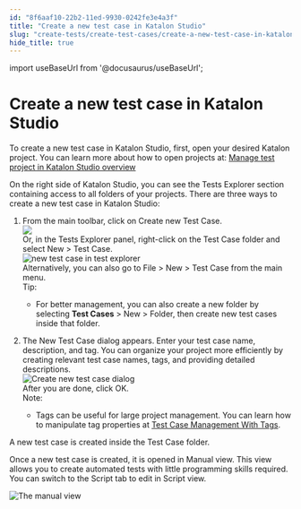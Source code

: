 ```yaml
---
id: "8f6aaf10-22b2-11ed-9930-0242fe3e4a3f"
title: "Create a new test case in Katalon Studio"
slug: "create-tests/create-test-cases/create-a-new-test-case-in-katalon-studio"
hide_title: true
---
```

import useBaseUrl from '@docusaurus/useBaseUrl';


# <a id="task-43" class="anchor_top_offset"/><a id="ariaid-title1" class="anchor_top_offset"/>Create a new test case in <span xmlns="http://www.w3.org/1999/xhtml" className="ph">Katalon Studio</span> 

<section xmlns="http://www.w3.org/1999/xhtml" className="section context">   <p className="p">To create a new test case in <span className="ph">Katalon Studio</span>, first, open your desired Katalon project. You can learn more about how to open projects at: <a className="xref" href="/create-tests/manage-projects/manage-test-projects/manage-test-project-in-katalon-studio-overview">Manage test project in Katalon Studio overview</a></p>   <p className="p">On the right side of <span className="ph">Katalon Studio</span>, you can see the <span className="ph uicontrol">Tests Explorer</span> section containing access to all folders of your projects. There are three ways to create a new test case in <span className="ph">Katalon Studio</span>:</p> </section> 
<ol xmlns="http://www.w3.org/1999/xhtml" className="ol steps"><li className="li step stepexpand"><span className="ph cmd">From the main toolbar, click on <span className="ph uicontrol">Create new Test Case</span>.</span><div className="itemgroup info"><img className="image" width={700} src={useBaseUrl("/85336bb0-2cf6-11ed-9930-0242fe3e4a3f.png")} /></div><div className="itemgroup info">Or, in the <span className="ph uicontrol">Tests Explorer</span> panel, right-click on the <span className="ph uicontrol">Test Case</span> folder and select <span className="ph uicontrol">New</span> &gt; <span className="ph uicontrol">Test Case</span>.</div><div className="itemgroup info"><img className="image" width={500} src={useBaseUrl("/631d8790-2cf6-11ed-9930-0242fe3e4a3f.png")} alt="new test case in test explorer" /></div><div className="itemgroup info">Alternatively, you can also go to <span className="ph uicontrol">File</span> &gt; <span className="ph uicontrol">New</span> &gt; <span className="ph uicontrol">Test Case</span> from the main menu.</div><div className="itemgroup info">       <div className="note tip note_tip"><span className="note__title">Tip:</span>          <ul className="ul"><li className="li">             <p className="p">For better management, you can also create a new folder by selecting <strong className="ph b"><span className="ph uicontrol">Test Cases</span></strong> &gt; <span className="ph uicontrol">New</span> &gt; <span className="ph uicontrol">Folder</span>, then create new test cases inside that folder.</p>           </li></ul>       </div>     </div></li><li className="li step stepexpand"><span className="ph cmd">The <span className="ph uicontrol">New Test Case</span> dialog appears. Enter your test case name, description, and tag. You can organize your project more efficiently by creating relevant test case names, tags, and providing detailed descriptions.</span><div className="itemgroup info"><img className="image" width={500} src={useBaseUrl("/8f63f850-22b2-11ed-9930-0242fe3e4a3f.png")} alt="Create new test case dialog" /></div><div className="itemgroup stepresult">       <div className="p">After you are done, click&nbsp;<span className="ph uicontrol">OK</span>. <div className="note note note_note"><span className="note__title">Note:</span>            <ul className="ul"><li className="li">               <p className="p">Tags can be useful for large project management. You can learn how to manipulate tag properties at <a className="xref" href="/organize/manage-tests/dynamic-test-suite/test-case-management-with-tags">Test Case Management With Tags</a>.</p>             </li></ul>         </div></div>     </div></li></ol> 
<section xmlns="http://www.w3.org/1999/xhtml" className="section result">   <p className="p">A new test case is created inside the <span className="ph uicontrol">Test Case</span> folder.</p>   <p className="p">Once a new test case is created, it is opened in <span className="ph uicontrol">Manual</span> view. This view allows you to create automated tests with little programming skills required. You can switch to the <span className="ph uicontrol">Script</span> tab to edit in Script view.</p>   <img className="image" src={useBaseUrl("/574c6e90-906b-11ec-ad3c-024208599ecc.png")} alt="The manual view" /> </section> 
